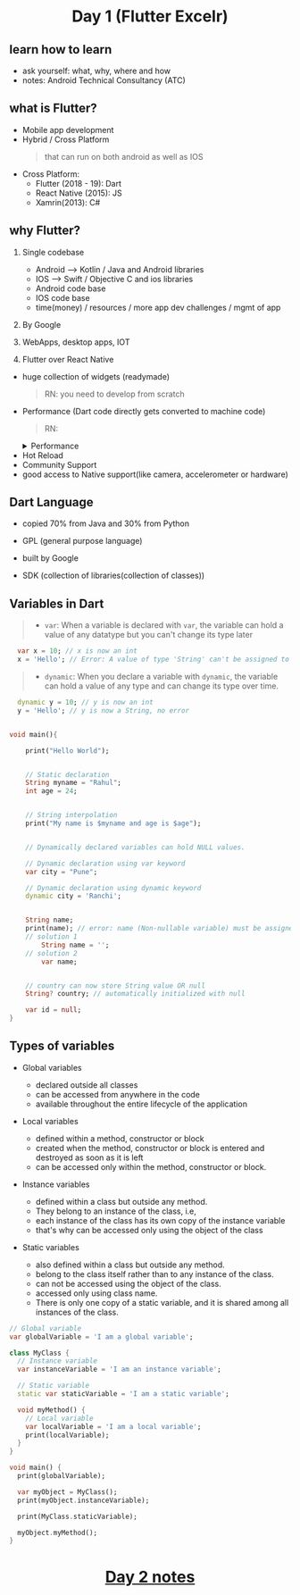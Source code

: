 <h1 align="center"> Day 1 (Flutter Excelr)</h1>


## learn how to learn

- ask yourself: what, why, where and how
- notes: Android Technical Consultancy (ATC)

## what is Flutter?

- Mobile app development
- Hybrid / Cross Platform
  > that can run on both android as well as IOS
- Cross Platform:
  - Flutter (2018 - 19): Dart
  - React Native (2015): JS
  - Xamrin(2013): C#

## why Flutter?

1. Single codebase

   - Android --> Kotlin / Java and Android libraries
   - IOS --> Swift / Objective C and ios libraries
   - Android code base
   - IOS code base
   - time(money) / resources / more app dev challenges / mgmt of app

2. By Google

3. WebApps, desktop apps, IOT

4. Flutter over React Native

- huge collection of widgets (readymade)
  > RN: you need to develop from scratch
- Performance (Dart code directly gets converted to machine code)
  > RN:
    <details>
        <summary>Performance</summary>
        Flutter is faster than React Native because Flutter uses a JIT compiler, which converts Dart code directly into machine code at runtime. This means that Flutter applications can run more quickly than React Native applications, which use an interpreter to execute JavaScript code.
    </details>
- Hot Reload
- Community Support
- good access to Native support(like camera, accelerometer or hardware)

## Dart Language

- copied 70% from Java and 30% from Python
- GPL (general purpose language)
- built by Google

- SDK (collection of libraries(collection of classes))

## Variables in Dart

  > - `var`: When a variable is declared with `var`, the variable can hold a value of any datatype but you can't change its type later

  ```dart
    var x = 10; // x is now an int
    x = 'Hello'; // Error: A value of type 'String' can't be assigned to a variable of type 'int'.
  ```

  > - `dynamic`: When you declare a variable with `dynamic`, the variable can hold a value of any type and can change its type over time.

  ```dart
    dynamic y = 10; // y is now an int
    y = 'Hello'; // y is now a String, no error
  ```

```dart

void main(){

    print("Hello World");


    // Static declaration
    String myname = "Rahul";
    int age = 24;


    // String interpolation
    print("My name is $myname and age is $age");


    // Dynamically declared variables can hold NULL values.

    // Dynamic declaration using var keyword
    var city = "Pune";

    // Dynamic declaration using dynamic keyword
    dynamic city = 'Ranchi';


    String name;
    print(name); // error: name (Non-nullable variable) must be assigned b4 using
    // solution 1
        String name = '';
    // solution 2
        var name;


    // country can now store String value OR null
    String? country; // automatically initialized with null

    var id = null;
}
```
## Types of variables

- Global variables
  - declared outside all classes 
  - can be accessed from anywhere in the code
  - available throughout the entire lifecycle of the application

- Local variables
  - defined within a method, constructor or block
  - created when the method, constructor or block is entered and destroyed as soon as it is left 
  - can be accessed only within the method, constructor or block.

- Instance variables
  - defined within a class but outside any method. 
  - They belong to an instance of the class, i.e,
  - each instance of the class has its own copy of the instance variable
  - that's why can be accessed only using the object of the class

- Static variables
  - also defined within a class but outside any method. 
  - belong to the class itself rather than to any instance of the class.
  - can not be accessed using the object of the class.
  - accessed only using class name.
  - There is only one copy of a static variable, and it is shared among all instances of the class.

```dart
// Global variable
var globalVariable = 'I am a global variable';

class MyClass {
  // Instance variable
  var instanceVariable = 'I am an instance variable';

  // Static variable
  static var staticVariable = 'I am a static variable';

  void myMethod() {
    // Local variable
    var localVariable = 'I am a local variable';
    print(localVariable);
  }
}

void main() {
  print(globalVariable);

  var myObject = MyClass();
  print(myObject.instanceVariable);

  print(MyClass.staticVariable);

  myObject.myMethod();
}
```

<h1 align="center"> <a href="/day2.md">Day 2 notes</a></h1>
